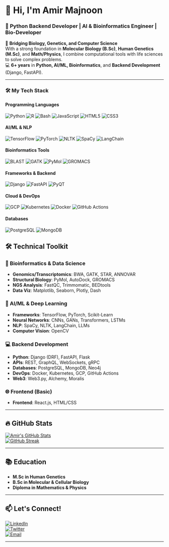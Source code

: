 # 👋 Hi, I'm Amir Majnoon  
### 🚀 **Python Backend Developer | AI & Bioinformatics Engineer | Bio-Developer**  

🔬 **Bridging Biology, Genetics, and Computer Science**  
With a strong foundation in **Molecular Biology (B.Sc)**, **Human Genetics (M.Sc)**, and **Math/Physics**, I combine computational tools with life sciences to solve complex problems.  
💻 **6+ years** in **Python, AI/ML, Bioinformatics**, and **Backend Development** (Django, FastAPI).  

---
### 🛠️ **My Tech Stack**  

#### **Programming Languages**  
![Python](https://img.shields.io/badge/Python-3776AB?logo=python&logoColor=white)
![R](https://img.shields.io/badge/R-276DC3?logo=r&logoColor=white)
![Bash](https://img.shields.io/badge/Bash-4EAA25?logo=gnu-bash&logoColor=white)
![JavaScript](https://img.shields.io/badge/JavaScript-F7DF1E?logo=javascript&logoColor=black)
![HTML5](https://img.shields.io/badge/HTML5-E34F26?logo=html5&logoColor=white)
![CSS3](https://img.shields.io/badge/CSS3-1572B6?logo=css3&logoColor=white)

#### **AI/ML & NLP**  
![TensorFlow](https://img.shields.io/badge/TensorFlow-FF6F00?logo=tensorflow&logoColor=white)
![PyTorch](https://img.shields.io/badge/PyTorch-EE4C2C?logo=pytorch&logoColor=white)
![NLTK](https://img.shields.io/badge/NLTK-000000?logo=python&logoColor=white)
![SpaCy](https://img.shields.io/badge/SpaCy-09A3D5?logo=spacy&logoColor=white)
![LangChain](https://img.shields.io/badge/LangChain-000000?logo=langchain&logoColor=white)

#### **Bioinformatics Tools**  
![BLAST](https://img.shields.io/badge/BLAST-FA7343?logo=blast&logoColor=white)
![GATK](https://img.shields.io/badge/GATK-000000?logo=broad-institute&logoColor=white)
![PyMol](https://img.shields.io/badge/PyMol-2A5CAA?logo=pymol&logoColor=white)
![GROMACS](https://img.shields.io/badge/GROMACS-003A70?logo=gromacs&logoColor=white)

#### **Frameworks & Backend**  
![Django](https://img.shields.io/badge/Django-092E20?logo=django&logoColor=white)
![FastAPI](https://img.shields.io/badge/FastAPI-009688?logo=fastapi&logoColor=white)
![PyQT](https://img.shields.io/badge/PyQt-41CD52?logo=qt&logoColor=white)

#### **Cloud & DevOps**  
![GCP](https://img.shields.io/badge/Google_Cloud-4285F4?logo=google-cloud&logoColor=white)
![Kubernetes](https://img.shields.io/badge/Kubernetes-326CE5?logo=kubernetes&logoColor=white)
![Docker](https://img.shields.io/badge/Docker-2496ED?logo=docker&logoColor=white)
![GitHub Actions](https://img.shields.io/badge/GitHub_Actions-2088FF?logo=github-actions&logoColor=white)

#### **Databases**  
![PostgreSQL](https://img.shields.io/badge/PostgreSQL-4169E1?logo=postgresql&logoColor=white)
![MongoDB](https://img.shields.io/badge/MongoDB-47A248?logo=mongodb&logoColor=white)

## 🛠️ **Technical Toolkit**  

### **🧬 Bioinformatics & Data Science**  
- **Genomics/Transcriptomics**: BWA, GATK, STAR, ANNOVAR  
- **Structural Biology**: PyMol, AutoDock, GROMACS  
- **NGS Analysis**: FastQC, Trimmomatic, BEDtools  
- **Data Viz**: Matplotlib, Seaborn, Plotly, Dash  

### **🤖 AI/ML & Deep Learning**  
- **Frameworks**: TensorFlow, PyTorch, Scikit-Learn  
- **Neural Networks**: CNNs, GANs, Transformers, LSTMs  
- **NLP**: SpaCy, NLTK, LangChain, LLMs  
- **Computer Vision**: OpenCV  

### **💻 Backend Development**  
- **Python**: Django (DRF), FastAPI, Flask  
- **APIs**: REST, GraphQL, WebSockets, gRPC  
- **Databases**: PostgreSQL, MongoDB, Neo4j  
- **DevOps**: Docker, Kubernetes, GCP, GitHub Actions
- **Web3**: Web3.py, Alchemy, Moralis    

### **🌐 Frontend (Basic)**  
- **Frontend**: React.js, HTML/CSS  

---

## 🔥 **GitHub Stats**  
[![Amir's GitHub Stats](https://github-readme-stats.vercel.app/api?username=amir-ed98&show_icons=true&theme=radical&hide_border=true)](https://github.com/amir-ed98)    
[![GitHub Streak](https://streak-stats.demolab.com/?user=amir-ed98&theme=radical&hide_border=true)](https://github.com/amir-ed98)  

---

## 📚 **Education**  
- **M.Sc in Human Genetics**  
- **B.Sc in Molecular & Cellular Biology**  
- **Diploma in Mathematics & Physics**  

---

## 📫 **Let's Connect!**  
[![LinkedIn](https://img.shields.io/badge/LinkedIn-0077B5?style=for-the-badge&logo=linkedin&logoColor=white)](https://www.linkedin.com/in/amir-e-majnoon)  
[![Twitter](https://img.shields.io/badge/Twitter-1DA1F2?style=for-the-badge&logo=twitter&logoColor=white)](https://x.com/AmireMajnoon)  
[![Email](https://img.shields.io/badge/Email-D14836?style=for-the-badge&logo=gmail&logoColor=white)](mailto:amir.e.majnoon@gmail.com)  

---
